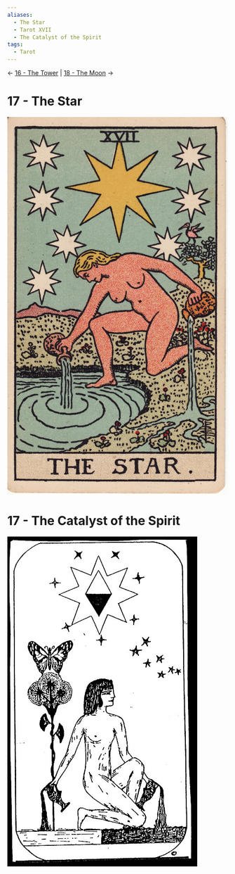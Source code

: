 ```yaml
---
aliases:
  - The Star
  - Tarot XVII
  - The Catalyst of the Spirit
tags:
  - Tarot
---
```

<- [16 - The Tower](16%20-%20The%20Tower.md) | [18 - The Moon](18%20-%20The%20Moon.md) ->
# 17 - The Star
![600](Classic%20Tarot%20Images/17-star.jpg)
# 17 - The Catalyst of the Spirit
![600](LOO%20Tarot%20Images/tarot17.jpg)